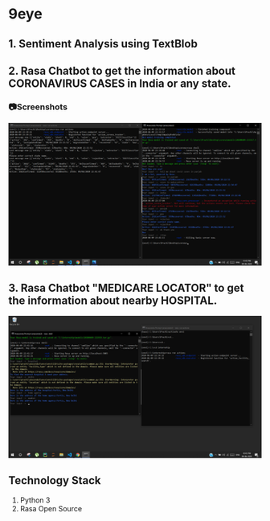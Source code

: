 # 9eye

## 1. Sentiment Analysis using TextBlob

## 2. Rasa Chatbot to get the information about CORONAVIRUS CASES in India or any state.

### :camera:Screenshots

![original_image](https://github.com/prachi0112/9eye/blob/master/screenshots/covid19_bot.png)


## 3. Rasa Chatbot "MEDICARE LOCATOR" to get the information about nearby HOSPITAL.

![original_image](https://github.com/prachi0112/9eye/blob/master/screenshots/hospital_bot.png)


## Technology Stack
  
1. Python 3  
2. Rasa Open Source
